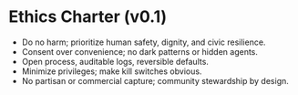 <!-- status: stub; target: 150+ words -->
<!-- status: stub; target: 150+ words -->
<!-- status: stub; target: 150+ words -->
<!-- status: stub; target: 150+ words -->
<!-- status: stub; target: 150+ words -->
<!-- status: stub; target: 150+ words -->
# Ethics Charter (v0.1)
- Do no harm; prioritize human safety, dignity, and civic resilience.
- Consent over convenience; no dark patterns or hidden agents.
- Open process, auditable logs, reversible defaults.
- Minimize privileges; make kill switches obvious.
- No partisan or commercial capture; community stewardship by design.







